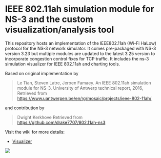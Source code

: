 # IEEE 802.11ah simulation module for NS-3 and the custom visualization/analysis tool

This repository hosts an implementation of the IEEE802.11ah (Wi-Fi HaLow) protocol for the NS-3 network simulator. It comes pre-packaged with NS-3 version 3.23 but multiple modules are updated to the latest 3.25 version to incorporate congestion control fixes for TCP traffic. It includes the ns-3 simulation visualizer for IEEE 802.11ah and charting tools.

Based on original implementation by
> Le Tian, Steven Latre, Jeroen Famaey. An IEEE 802.11ah simulation module for NS-3. University of Antwerp technical report, 2016, 
> Retrieved from https://www.uantwerpen.be/en/rg/mosaic/projects/ieee-802-11ah/

and contribution by
> Dwight Kerkhove
> Retrieved from https://github.com/drake7707/802.11ah-ns3

Visit the wiki for more details:

* [Visualizer](../../wiki/Visualizer)

![](https://i.imgur.com/MQBfUaF.png)
